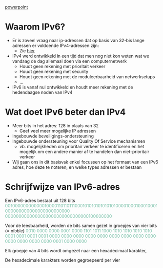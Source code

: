 [powerpoint](https://learning.ap.be/pluginfile.php/1957835/mod_resource/content/0/07%20-%20IPv6%20intro-compleet.pdf)
# Waarom IPv6?
- Er is zoveel vraag naar ip-adressen dat op basis van 32-bis lange adressen er voldoende IPv4-adressen zijn:
	- Zie [hier](https://www.ripe.net/manage-ips-and-asns/ipv4/ipv4-run-out/)
- IPv4 werd ontwikkeld in een tijd dat men nog niet kon weten wat we vandaag de dag allemaal doen via een computernetwerk
	- Houdt geen rekening met prioritait verkeer
	- Houdt geen rekening met security
	- Houdt geen rekening met de moduleerbaarheid van netwerksetups
	- ...
- IPv6 is vanaf nul ontwikkeld en houdt meer rekening met de hedendaagse noden van IPv4

# Wat doet IPv6 beter dan IPv4
- Meer bits in het adres: 128 in plaats van 32
	- Geef veel meer mogelijke IP adressen
- Ingebouwde beveiligings-ondersteuning
- Ingebouwde ondersteuning voor Quality Of Service mechanismen
	- vb. mogelijkheden om prioritair verkeer te identificeren en het mogelijk om een andere manier af te handelen dan niet-prioritair verkeer
- Wij gaan ons in dit basisvak enkel focussen op het formaat van een IPv6 adres, hoe deze te noteren, en welke types adressen er bestaan


# Schrijfwijze van IPv6-adres
Een IPv6-adres bestaat uit 128 bits <span style="color:#78c0a8;">0010000000000001000011011011100010101010101010100001000100010001000000000000000000000000 0000000000000000000000000000000100000000</span>

Voor de leesbaarheid, worden de bits samen gezet in groepjes van vier bits (= nibble) <span style="color:#78c0a8;">0010 0000 0000 0001 0000 1101 1011 1000 1010 1010 1010 1010 0001 0001 0001 0001 0000 0000 0000 0000 0000 0000 0000 0000 0000 0000 0000 0000 0000 0001 0000 0000</span>

Elk groepje van 4 bits wordt omgezet naar een hexadecimaal karakter,

De hexadecimale karakters worden gegroepeerd per vier